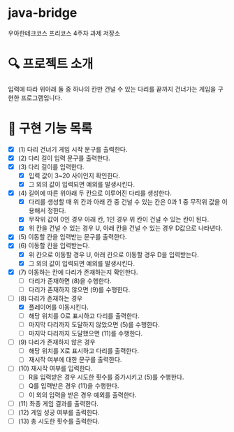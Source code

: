 # java-bridge

우아한테크코스 프리코스 4주차 과제 저장소

# 🔍 프로젝트 소개

입력에 따라 위아래 둘 중 하나의 칸만 건널 수 있는 다리를 끝까지 건너가는 게임을 구현한 프로그램입니다.

# 📝 구현 기능 목록

- [x] (1) 다리 건너기 게임 시작 문구를 출력한다.
- [x] (2) 다리 길이 입력 문구를 출력한다.
- [x] (3) 다리 길이를 입력한다.
  - [x] 입력 값이 3~20 사이인지 확인한다.
  - [x] 그 외의 값이 입력되면 예외를 발생시킨다.
- [x] (4) 길이에 따른 위아래 두 칸으로 이루어진 다리를 생성한다.
  - [x] 다리를 생성할 때 위 칸과 아래 칸 중 건널 수 있는 칸은 0과 1 중 무작위 값을 이용해서 정한다.
  - [x] 무작위 값이 0인 경우 아래 칸, 1인 경우 위 칸이 건널 수 있는 칸이 된다.
  - [x] 위 칸을 건널 수 있는 경우 U, 아래 칸을 건널 수 있는 경우 D값으로 나타낸다.
- [x] (5) 이동할 칸을 입력받는 문구를 출력한다.
- [x] (6) 이동할 칸을 입력받는다.
  - [x] 위 칸으로 이동할 경우 U, 아래 칸으로 이동할 경우 D을 입력받는다.
  - [x] 그 외의 값이 입력되면 예외를 발생시킨다.
- [x] (7) 이동하는 칸에 다리가 존재하는지 확인한다.
  - [ ] 다리가 존재하면 (8)을 수행한다.
  - [ ] 다리가 존재하지 않으면 (9)를 수행한다.
- [ ] (8) 다리가 존재하는 경우
  - [x] 플레이어를 이동시킨다.
  - [ ] 해당 위치를 O로 표시하고 다리를 출력한다.
  - [ ] 마지막 다리까지 도달하지 않았으면 (5)를 수행한다.
  - [ ] 마지막 다리까지 도달했으면 (11)를 수행한다.
- [ ] (9) 다리가 존재하지 않은 경우
  - [ ] 해당 위치를 X로 표시하고 다리를 출력한다. 
  - [ ] 재시작 여부에 대한 문구를 출력한다.
- [ ] (10) 재시작 여부를 입력한다.
  - [ ] R을 입력받은 경우 시도한 횟수를 증가시키고 (5)를 수행한다.
  - [ ] Q를 입력받은 경우 (11)을 수행한다.
  - [ ] 이 외의 입력을 받은 경우 예외를 출력한다.
- [ ] (11) 촤종 게임 결과를 출력한다.
- [ ] (12) 게임 성공 여부를 출력한다.
- [ ] (13) 총 시도한 횟수를 출력한다.
